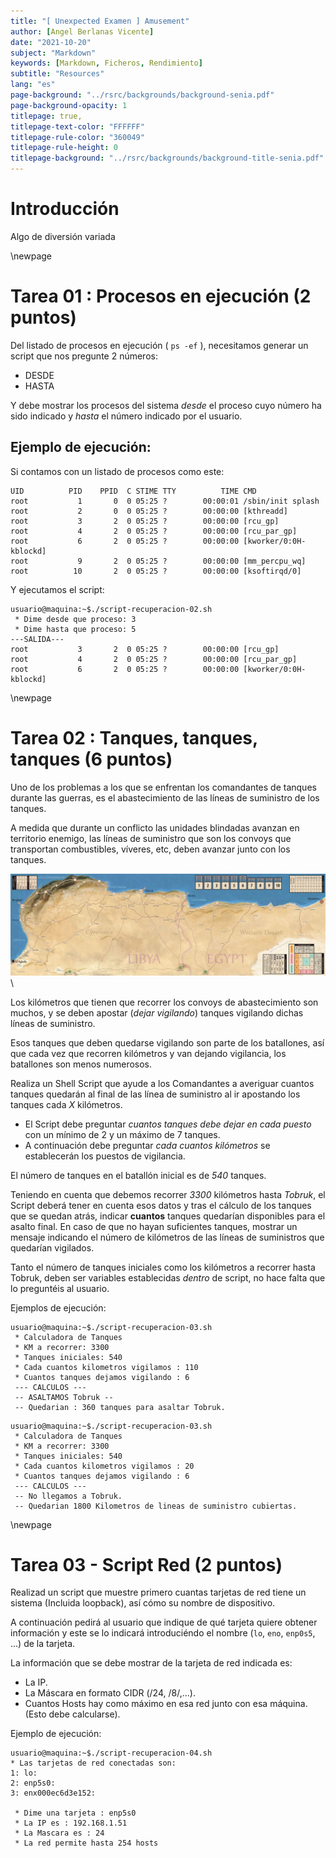 ```yaml
---
title: "[ Unexpected Examen ] Amusement"
author: [Angel Berlanas Vicente]
date: "2021-10-20"
subject: "Markdown"
keywords: [Markdown, Ficheros, Rendimiento]
subtitle: "Resources"
lang: "es"
page-background: "../rsrc/backgrounds/background-senia.pdf"
page-background-opacity: 1
titlepage: true,
titlepage-text-color: "FFFFFF"
titlepage-rule-color: "360049"
titlepage-rule-height: 0
titlepage-background: "../rsrc/backgrounds/background-title-senia.pdf"
---
```


# Introducción

Algo de diversión variada

\newpage

# Tarea 01 : Procesos en ejecución (2 puntos)

Del listado de procesos en ejecución ( `ps -ef` ), necesitamos generar un script que nos pregunte 2 números:

- DESDE
- HASTA

Y debe mostrar los procesos del sistema *desde* el proceso cuyo número ha sido indicado  y *hasta* el número indicado por el usuario.

## Ejemplo de ejecución:

Si contamos con un listado de procesos como este:

```shell
UID          PID    PPID  C STIME TTY          TIME CMD
root           1       0  0 05:25 ?        00:00:01 /sbin/init splash
root           2       0  0 05:25 ?        00:00:00 [kthreadd]
root           3       2  0 05:25 ?        00:00:00 [rcu_gp]
root           4       2  0 05:25 ?        00:00:00 [rcu_par_gp]
root           6       2  0 05:25 ?        00:00:00 [kworker/0:0H-kblockd]
root           9       2  0 05:25 ?        00:00:00 [mm_percpu_wq]
root          10       2  0 05:25 ?        00:00:00 [ksoftirqd/0]
```
Y ejecutamos el script:

```shell
usuario@maquina:~$./script-recuperacion-02.sh
 * Dime desde que proceso: 3
 * Dime hasta que proceso: 5
---SALIDA---
root           3       2  0 05:25 ?        00:00:00 [rcu_gp]
root           4       2  0 05:25 ?        00:00:00 [rcu_par_gp]
root           6       2  0 05:25 ?        00:00:00 [kworker/0:0H-kblockd]
```
\newpage
# Tarea 02 : Tanques, tanques, tanques (6 puntos)

Uno de los problemas a los que se enfrentan los comandantes de tanques durante las guerras, es el abastecimiento de las líneas de suministro de los tanques.

A medida que durante un conflicto las unidades blindadas avanzan en territorio enemigo, las líneas de suministro que son los convoys que transportan combustibles, víveres, etc, deben avanzar junto con los tanques.

![Norte de Africa](imgs/map-tanks.jpg)\

Los kilómetros que tienen que recorrer los convoys de abastecimiento son muchos, y se deben apostar (*dejar vigilando*) tanques vigilando dichas líneas de suministro.

Esos tanques que deben quedarse vigilando son parte de los batallones, así que cada vez que recorren kilómetros y van dejando vigilancia, los batallones son menos numerosos.

Realiza un Shell Script que ayude a los Comandantes a averiguar cuantos tanques quedarán al final de las línea de suministro al ir apostando los tanques cada *X* kilómetros.

- El Script debe preguntar *cuantos tanques debe dejar en cada puesto* con un mínimo de 2 y un máximo de 7 tanques.
- A continuación debe preguntar *cada cuantos kilómetros* se establecerán los puestos de vigilancia.

El número de tanques en el batallón inicial es de *540* tanques.

Teniendo en cuenta que debemos recorrer *3300* kilómetros hasta *Tobruk*, el Script deberá tener en cuenta esos datos y tras el cálculo de los tanques que se quedan atrás, indicar **cuantos** tanques quedarían disponibles para el asalto final. En caso de que no hayan suficientes tanques, mostrar un mensaje indicando el número de kilómetros de las líneas de suministros que quedarían vigilados.

Tanto el número de tanques iniciales como los kilómetros a recorrer hasta Tobruk, deben ser variables establecidas *dentro* de script, no hace falta que lo preguntéis al usuario.

Ejemplos de ejecución:

```shell
usuario@maquina:~$./script-recuperacion-03.sh
 * Calculadora de Tanques
 * KM a recorrer: 3300
 * Tanques iniciales: 540
 * Cada cuantos kilometros vigilamos : 110
 * Cuantos tanques dejamos vigilando : 6
 --- CALCULOS ---
 -- ASALTAMOS Tobruk --
 -- Quedarian : 360 tanques para asaltar Tobruk.

```

```shell
usuario@maquina:~$./script-recuperacion-03.sh
 * Calculadora de Tanques
 * KM a recorrer: 3300
 * Tanques iniciales: 540
 * Cada cuantos kilometros vigilamos : 20
 * Cuantos tanques dejamos vigilando : 6
 --- CALCULOS ---
 -- No llegamos a Tobruk.
 -- Quedarian 1800 Kilometros de lineas de suministro cubiertas.

```

\newpage

# Tarea 03 - Script Red (2 puntos)

Realizad un script que muestre primero cuantas tarjetas de red tiene un sistema (Incluida loopback), así cómo su nombre de dispositivo.

A continuación pedirá al usuario que indique de qué tarjeta quiere obtener información y este se lo indicará introduciéndo el nombre (`lo`, `eno`, `enp0s5`, ...) de la tarjeta.

La información que se debe mostrar de la tarjeta de red indicada es:

* La IP.
* La Máscara en formato CIDR (/24, /8/,...).
* Cuantos Hosts hay como máximo en esa red junto con esa máquina.(Esto debe calcularse).

Ejemplo de ejecución:

```shell
usuario@maquina:~$./script-recuperacion-04.sh
* Las tarjetas de red conectadas son:
1: lo:
2: enp5s0:
3: enx000ec6d3e152:

 * Dime una tarjeta : enp5s0
 * La IP es : 192.168.1.51
 * La Mascara es : 24
 * La red permite hasta 254 hosts
```